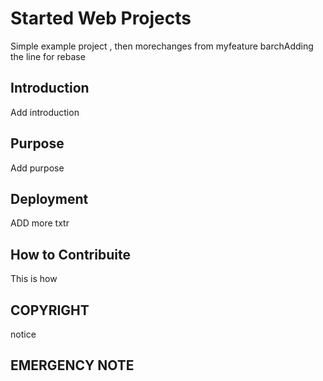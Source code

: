 # Started Web Projects
Simple example project
, then morechanges from myfeature barchAdding the line for rebase
## Introduction
Add introduction
## Purpose
Add purpose
## Deployment
ADD more txtr
## How to Contribuite
This is how
## COPYRIGHT
notice
## EMERGENCY NOTE